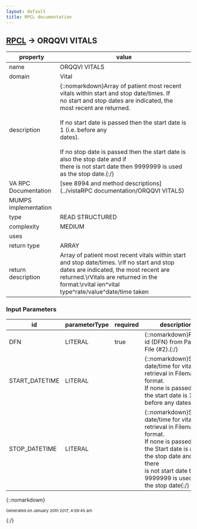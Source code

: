 ```yaml
---
layout: default
title: RPCL documentation
---
```




## [RPCL](TableOfContent.md) &#8594; ORQQVI VITALS 

 property | value 
--- | --- 
 name | ORQQVI VITALS
 domain | Vital
 description | {::nomarkdown}Array of patient most recent vitals within start and stop date/times.  If<br/>no start and stop dates are indicated, the most recent are returned.<br/> <br/>If no start date is passed then the start date is 1 (i.e. before any<br/>dates).<br/> <br/>If no stop date is passed then the start date is also the stop date and if<br/>there is not start date then 9999999 is used as the stop date.{:/}
 VA RPC Documentation | [see 8994 and method descriptions](../vistaRPC documentation/ORQQVI VITALS)
 MUMPS implementation | [](http://code.osehra.org/dox/Routine__source.html)
 type | READ STRUCTURED
 complexity | MEDIUM
 uses | 
 return type | ARRAY
 return description | Array of patient most recent vitals within start and stop date/times.  \rIf no start and stop dates are indicated, the most recent are returned.\rVitals are returned in the format:\rvital ien^vital type^rate/value^date/time taken

### Input Parameters

| id | parameterType | required | description | example | 
| --- | --- | --- | --- | --- | 
| DFN | LITERAL | true | {::nomarkdown}Patient id (DFN) from Patient File (#2).{:/} |  | 
| START_DATETIME | LITERAL |  | {::nomarkdown}Start date/time for vital retrieval in Fileman format.<br/>If none is passed then the start date is 1 (i.e. before any dates).{:/} |  | 
| STOP_DATETIME | LITERAL |  | {::nomarkdown}Stop date/time for vital retrieval in Fileman format.<br/>If none is passed then the Start date is also the stop date and if there<br/>is not start date then 9999999 is used as the stop date{:/} |  | 

{::nomarkdown} <br/><p style="font-size: 11px">Generated on January 20th 2017, 4:59:45 am</p>{:/}